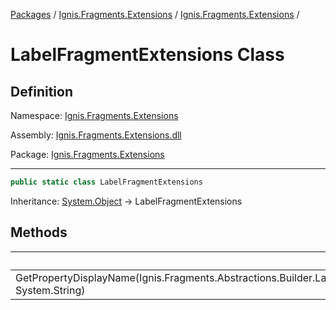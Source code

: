 [Packages](../../README.md) / [Ignis.Fragments.Extensions](../README.md) / [Ignis.Fragments.Extensions](README.md) /

# LabelFragmentExtensions Class

## Definition

Namespace: [Ignis.Fragments.Extensions](README.md)

Assembly: [Ignis.Fragments.Extensions.dll](../README.md)

Package: [Ignis.Fragments.Extensions](https://www.nuget.org/packages/Ignis.Fragments.Extensions)

---

```csharp
public static class LabelFragmentExtensions
```

Inheritance: [System.Object](https://learn.microsoft.com/en-us/dotnet/api/System.Object) → LabelFragmentExtensions

## Methods

|                                                                                                  | Summary |
| ------------------------------------------------------------------------------------------------ | ------- |
| GetPropertyDisplayName(Ignis.Fragments.Abstractions.Builder.LabelFragmentContext, System.String) |         |
